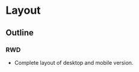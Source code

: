 <h1>
Layout
</h1>

<h2>
Outline
</h2>

### RWD

<p>

*  Complete layout of desktop and mobile version.

</p>
